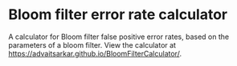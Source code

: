 # Bloom filter error rate calculator

A calculator for Bloom filter false positive error rates, based on the parameters of a bloom filter.
View the calculator at https://advaitsarkar.github.io/BloomFilterCalculator/.
